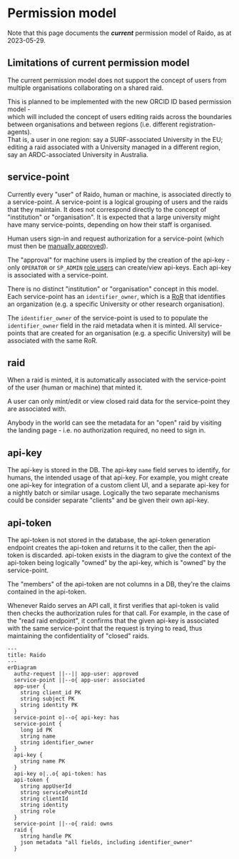 # Permission model

Note that this page documents the _**current**_ permission model of Raido, as at 
2023-05-29. 

## Limitations of current permission model 

The current permission model does not support the concept of users
from multiple organisations collaborating on a shared raid.

This is planned to be implemented with the new ORCID ID based permission model -  
which will included the concept of users editing raids across the boundaries 
between organisations and between regions (i.e. different registration-agents).  
That is, a user in one region: say a SURF-associated
University in the EU; editing a raid associated with a University managed in a
different region, say an ARDC-associated University in Australia.


## service-point

Currently every "user" of Raido, human or machine, is associated directly
to a service-point.  A service-point is a logical grouping of users and the 
raids that they maintain.  It does not correspond directly to the concept of 
"institution" or "organisation".  It is expected that a large university might
have many service-points, depending on how their staff is organised. 

Human users sign-in and request authorization for a service-point (which must
then be [manually approved](../security/access-control/authorization/unapproved-user-authz-request-flow.md)).

The "approval" for machine users is implied by the creation of the 
api-key - only `OPERATOR` or `SP_ADMIN` 
[role users](../security/access-control/authorization/role.md) can create/view 
api-keys.  Each api-key is associated with a service-point.

There is no distinct "institution" or "organisation" concept in this model.
Each service-point has an `identifier_owner`, which is a
[RoR](https://ror.org/) that identifies an organization (e.g. a specific 
University or other research organisation).

The `identifier_owner` of the service-point is used to to populate the 
`identifier_owner` field in the raid metadata when it is minted.  All 
service-points that are created for an organisation (e.g. a specific 
University) will be associated with the same RoR.


## raid

When a raid is minted, it is automatically associated with the service-point
of the user (human or machine) that minted it.

A user can only mint/edit or view closed raid data for the service-point they
are associated with.

Anybody in the world can see the metadata for an "open" raid by visiting the 
landing page - i.e. no authorization required, no need to sign in.


## api-key 

The api-key is stored in the DB.  The api-key `name` field serves to identify, 
for humans, the intended usage of that api-key. For example, you might create 
one api-key for integration of a custom client UI, and a separate 
api-key for a nightly batch or similar usage. Logically the two separate 
mechanisms could be consider separate "clients" and be given their own api-key.


## api-token

The api-token is not stored in the database, the api-token generation endpoint
creates the api-token and returns it to the caller, then the api-token is 
discarded. 
api-token exists in the diagram to give the context of the api-token being 
logically "owned" by the api-key, which is "owned" by the service-point.

The "members" of the api-token are not columns in a DB, they're the claims 
contained in the api-token.

Whenever Raido serves an API call, it first verifies that api-token is valid 
then checks the authorization rules for that call.  For example, in the case
of the "read raid endpoint", it confirms that the given api-key is associated 
with the same service-point that the request is trying to read, thus maintaining
the confidentiality of "closed" raids.


```mermaid
---
title: Raido
---
erDiagram
  authz-request ||--|| app-user: approved
  service-point ||--o{ app-user: associated
  app-user {
    string client_id PK
    string subject PK
    string identity PK
  }
  service-point o|--o{ api-key: has
  service-point {
    long id PK
    string name
    string identifier_owner
  }
  api-key {
    string name PK
  }
  api-key o|..o{ api-token: has
  api-token {
    string appUserId
    string servicePointId
    string clientId
    string identity
    string role
  }
  service-point ||--o{ raid: owns
  raid {
    string handle PK
    json metadata "all fields, including identifier_owner"
  }
```